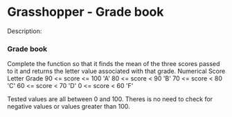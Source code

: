 # Grasshopper - Grade book
Description:
### Grade book

Complete the function so that it finds the mean of the three scores passed to it and returns the letter value associated with that grade.
Numerical Score 	Letter Grade
90 <= score <= 100 	'A'
80 <= score < 90 	'B'
70 <= score < 80 	'C'
60 <= score < 70 	'D'
0 <= score < 60 	'F'

Tested values are all between 0 and 100. Theres is no need to check for negative values or values greater than 100.
